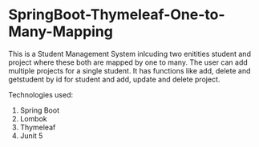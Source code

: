 # SpringBoot-Thymeleaf-One-to-Many-Mapping

This is a Student Management System  inlcuding two enitities student and project where these both are mapped by one to many. The user can add multiple projects for a single student.
It has functions like add, delete and getstudent by id for student and add, update and delete project. 


Technologies used:
1. Spring Boot
2. Lombok
3. Thymeleaf
4. Junit 5 
